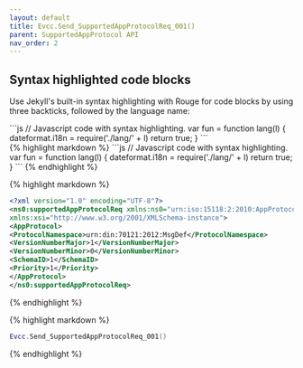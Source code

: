 ```yaml
---
layout: default
title: Evcc.Send_SupportedAppProtocolReq_001()
parent: SupportedAppProtocol API
nav_order: 2
---
```


## Syntax highlighted code blocks

Use Jekyll's built-in syntax highlighting with Rouge for code blocks by using three backticks, followed by the language name:

<div class="code-example" markdown="1">
```js
// Javascript code with syntax highlighting.
var fun = function lang(l) {
  dateformat.i18n = require('./lang/' + l)
  return true;
}
```
</div>
{% highlight markdown %}
```js
// Javascript code with syntax highlighting.
var fun = function lang(l) {
  dateformat.i18n = require('./lang/' + l)
  return true;
}
```
{% endhighlight %}

{% highlight markdown %}
```XML
<?xml version="1.0" encoding="UTF-8"?>
<ns0:supportedAppProtocolReq xmlns:ns0="urn:iso:15118:2:2010:AppProtocol"
xmlns:xsi="http://www.w3.org/2001/XMLSchema-instance">
<AppProtocol>
<ProtocolNamespace>urn:din:70121:2012:MsgDef</ProtocolNamespace>
<VersionNumberMajor>1</VersionNumberMajor>
<VersionNumberMinor>0</VersionNumberMinor>
<SchemaID>1</SchemaID>
<Priority>1</Priority>
</AppProtocol>
</ns0:supportedAppProtocolReq>
```
{% endhighlight %}

{% highlight markdown %}
```Lua
Evcc.Send_SupportedAppProtocolReq_001()
```
{% endhighlight %}

